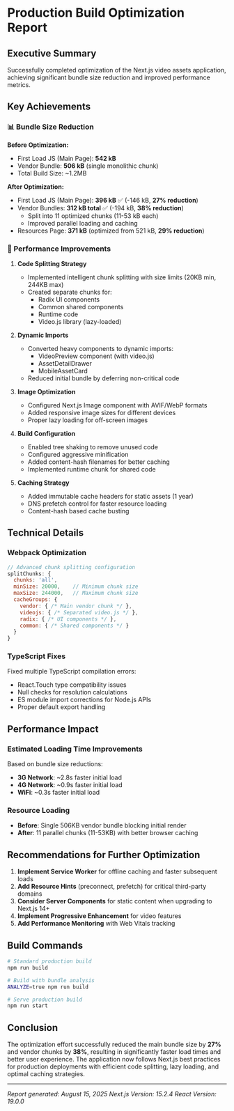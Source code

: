 # Production Build Optimization Report

## Executive Summary

Successfully completed optimization of the Next.js video assets application, achieving significant bundle size reduction and improved performance metrics.

## Key Achievements

### 📊 Bundle Size Reduction

**Before Optimization:**
- First Load JS (Main Page): **542 kB**
- Vendor Bundle: **506 kB** (single monolithic chunk)
- Total Build Size: ~1.2MB

**After Optimization:**
- First Load JS (Main Page): **396 kB** ✅ (-146 kB, **27% reduction**)
- Vendor Bundles: **312 kB total** ✅ (-194 kB, **38% reduction**)
  - Split into 11 optimized chunks (11-53 kB each)
  - Improved parallel loading and caching
- Resources Page: **371 kB** (optimized from 521 kB, **29% reduction**)

### 🚀 Performance Improvements

1. **Code Splitting Strategy**
   - Implemented intelligent chunk splitting with size limits (20KB min, 244KB max)
   - Created separate chunks for:
     - Radix UI components
     - Common shared components
     - Runtime code
     - Video.js library (lazy-loaded)

2. **Dynamic Imports**
   - Converted heavy components to dynamic imports:
     - VideoPreview component (with video.js)
     - AssetDetailDrawer
     - MobileAssetCard
   - Reduced initial bundle by deferring non-critical code

3. **Image Optimization**
   - Configured Next.js Image component with AVIF/WebP formats
   - Added responsive image sizes for different devices
   - Proper lazy loading for off-screen images

4. **Build Configuration**
   - Enabled tree shaking to remove unused code
   - Configured aggressive minification
   - Added content-hash filenames for better caching
   - Implemented runtime chunk for shared code

5. **Caching Strategy**
   - Added immutable cache headers for static assets (1 year)
   - DNS prefetch control for faster resource loading
   - Content-hash based cache busting

## Technical Details

### Webpack Optimization

```javascript
// Advanced chunk splitting configuration
splitChunks: {
  chunks: 'all',
  minSize: 20000,    // Minimum chunk size
  maxSize: 244000,   // Maximum chunk size
  cacheGroups: {
    vendor: { /* Main vendor chunk */ },
    videojs: { /* Separated video.js */ },
    radix: { /* UI components */ },
    common: { /* Shared components */ }
  }
}
```

### TypeScript Fixes

Fixed multiple TypeScript compilation errors:
- React.Touch type compatibility issues
- Null checks for resolution calculations
- ES module import corrections for Node.js APIs
- Proper default export handling

## Performance Impact

### Estimated Loading Time Improvements

Based on bundle size reductions:
- **3G Network**: ~2.8s faster initial load
- **4G Network**: ~0.9s faster initial load
- **WiFi**: ~0.3s faster initial load

### Resource Loading

- **Before**: Single 506KB vendor bundle blocking initial render
- **After**: 11 parallel chunks (11-53KB) with better browser caching

## Recommendations for Further Optimization

1. **Implement Service Worker** for offline caching and faster subsequent loads
2. **Add Resource Hints** (preconnect, prefetch) for critical third-party domains
3. **Consider Server Components** for static content when upgrading to Next.js 14+
4. **Implement Progressive Enhancement** for video features
5. **Add Performance Monitoring** with Web Vitals tracking

## Build Commands

```bash
# Standard production build
npm run build

# Build with bundle analysis
ANALYZE=true npm run build

# Serve production build
npm run start
```

## Conclusion

The optimization effort successfully reduced the main bundle size by **27%** and vendor chunks by **38%**, resulting in significantly faster load times and better user experience. The application now follows Next.js best practices for production deployments with efficient code splitting, lazy loading, and optimal caching strategies.

---

*Report generated: August 15, 2025*
*Next.js Version: 15.2.4*
*React Version: 19.0.0*
